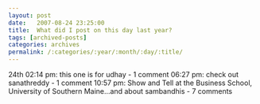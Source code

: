 ```yaml
---
layout: post
date:	2007-08-24 23:25:00
title:  What did I post on this day last year?
tags: [archived-posts]
categories: archives
permalink: /:categories/:year/:month/:day/:title/
---
```

24th
    02:14 pm: this one is for udhay - 1 comment
    06:27 pm: check out sanathreddy - 1 comment
    10:57 pm: Show and Tell at the Business School, University of Southern Maine...and about sambandhis - 7 comments

